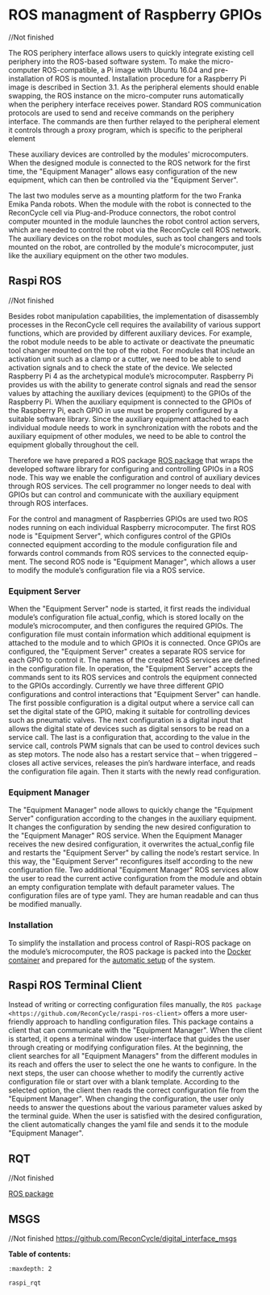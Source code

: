# ROS managment of Raspberry GPIOs

//Not finished

The ROS periphery interface allows users to quickly integrate existing cell periphery into the ROS-based software system. To make the micro-computer
ROS-compatible, a Pi image with Ubuntu 16.04 and pre-installation of ROS is
mounted. Installation procedure for a Raspberry Pi image is described in Section 3.1. As the peripheral elements should enable swapping, the ROS instance on the micro-computer runs automatically when the periphery interface receives
power. Standard ROS communication protocols are used to send and receive
commands on the periphery interface. The commands are then further relayed
to the peripheral element it controls through a proxy program, which is specific to the peripheral element






These auxiliary devices are controlled by the modules' microcomputers. When the designed module is connected to the ROS network for the first time, the "Equipment Manager" allows easy configuration of the new equipment, which can then be controlled via the "Equipment Server".

The last two modules serve as a mounting platform for the two Franka Emika Panda robots. When the module with the robot is connected to the ReconCycle cell via Plug-and-Produce connectors, the robot control computer mounted in the module launches the robot control action servers, which are needed to control the robot via the ReconCycle cell ROS network. The auxiliary devices on the robot modules, such as tool changers and tools mounted on the robot, are controlled by the module's microcomputer, just like the auxiliary equipment on the other two modules.





## Raspi ROS
//Not finished


Besides robot manipulation capabilities, the implementation of disassembly processes in the
ReconCycle cell requires the availability of various support functions, which are provided by
different auxiliary devices. For example, the robot module needs to be able to activate or
deactivate the pneumatic tool changer mounted on the top of the robot. For modules that
include an activation unit such as a clamp or a cutter, we need to be able to send activation
signals and to check the state of the device. 
We selected Raspberry Pi 4 as the archetypical
module’s microcomputer. Raspberry Pi provides us with the ability to generate control signals
and read the sensor values by attaching the auxiliary devices (equipment) to the GPIOs of
the Raspberry Pi. When the auxiliary equipment is connected to the GPIOs of the Raspberry
Pi, each GPIO in use must be properly configured by a suitable software library. Since the
auxiliary equipment attached to each individual module needs to work in synchronization with
the robots and the auxiliary equipment of other modules, we need to be able to control the
equipment globally throughout the cell. 



Therefore we have prepared a ROS package [ROS package](https://github.com/ReconCycle/raspi_ros) that
wraps the developed software library for configuring and controlling GPIOs in a ROS node.
This way we enable the configuration and control of auxiliary devices through ROS services.
The cell programmer no longer needs to deal with GPIOs but can control and communicate
with the auxiliary equipment through ROS interfaces.


For the control and managment of Raspberries GPIOs are used two ROS nodes
running on each individual Raspberry microcomputer. The first ROS node is "Equipment Server", which configures control of the GPIOs connected equipment according to the module configuration file and forwards control commands from ROS services to the connected equip-
ment. The second ROS node is "Equipment Manager", which allows a user to modify the module’s configuration file via a ROS service.

### Equipment Server


When the "Equipment Server" node is started, it first reads the individual module’s configuration file actual_config, which is stored locally on the module’s microcomputer, and then configures the required GPIOs. The configuration file must contain information which additional equipment is attached to the module and to which GPIOs it is connected. Once GPIOs are configured, the "Equipment Server" creates a separate ROS service for each GPIO to control it. The names of the created ROS services are defined in the configuration file. In operation, the "Equipment Server" accepts the commands sent to its ROS services and controls the equipment connected to the GPIOs accordingly. Currently we have three different GPIO configurations and control interactions that "Equipment Server" can handle. The first possible configuration is a digital output where a service call can set the digital state of the GPIO, making it suitable for controlling devices such as pneumatic valves. The next configuration is a digital input that allows the digital state of devices such as digital sensors to be read on a service call. The last is a configuration that, according to the value in the service call, controls PWM signals that can be used to control devices such as step motors. The node also has a restart service that – when triggered – closes all active services, releases the pin’s hardware interface, and reads the configuration file again. Then it starts with the newly read configuration.

### Equipment Manager

 
The "Equipment Manager" node allows to quickly change the "Equipment Server" configuration according to the changes in the auxiliary equipment. It changes the configuration by sending the new desired configuration to the "Equipment Manager" ROS service. When the Equipment Manager receives the new desired configuration, it overwrites the actual_config file and restarts the "Equipment Server" by calling the node’s restart service. In this way, the "Equipment Server" reconfigures itself according to the new configuration file. Two additional "Equipment Manager" ROS services allow the user to read the current active configuration from the module and obtain an empty configuration template with default parameter values. The configuration files are of type yaml. They are human readable and can thus be modified manually.


### Installation


To simplify the installation and process control of Raspi-ROS package on the module’s microcomputer, the ROS package is packed into the [Docker container](https://github.com/ReconCycle/raspi-reconcycle-docker)  and prepared for the
 [automatic setup](https://github.com/ReconCycle/raspberry_reconcycle_init) of the system.






## Raspi ROS Terminal Client



Instead of writing or correcting configuration files manually, the `ROS package <https://github.com/ReconCycle/raspi-ros-client>` offers
a more user-friendly approach to handling configuration files. This package contains
a client that can communicate with the "Equipment Manager". When the client is started,
it opens a terminal window user-interface that guides the user through creating or modifying
configuration files. At the beginning, the client searches for all "Equipment Managers" from the
different modules in its reach and offers the user to select the one he wants to configure. In the
next steps, the user can choose whether to modify the currently active configuration file or start
over with a blank template. According to the selected option, the client then reads the correct
configuration file from the "Equipment Manager". When changing the configuration, the user
only needs to answer the questions about the various parameter values asked by the terminal
guide. When the user is satisfied with the desired configuration, the client automatically changes
the yaml file and sends it to the module "Equipment Manager".





## RQT
//Not finished

[ROS package](https://github.com/ReconCycle/rqt_raspi_ros.git)

## MSGS
//Not finished
https://github.com/ReconCycle/digital_interface_msgs








**Table of contents:**

```{toctree}
:maxdepth: 2

raspi_rqt

```
